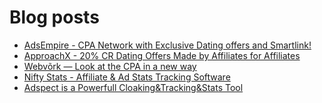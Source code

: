 # Blog posts
<!-- BLOG-POST-LIST:START -->
- [AdsEmpire - CPA Network with Exclusive Dating offers and Smartlink!](https://afflift.com/f/threads/adsempire-cpa-network-with-exclusive-dating-offers-and-smartlink.6820/)
- [ApproachX - 20% CR Dating Offers Made by Affiliates for Affiliates](https://afflift.com/f/threads/approachx-20-cr-dating-offers-made-by-affiliates-for-affiliates.9381/)
- [Webvõrk — Look at the CPA in a new way](https://afflift.com/f/threads/webv%C3%B5rk-%E2%80%94-look-at-the-cpa-in-a-new-way.2820/)
- [Nifty Stats - Affiliate &amp; Ad Stats Tracking Software](https://afflift.com/f/threads/nifty-stats-affiliate-ad-stats-tracking-software.7778/)
- [Adspect is a Powerfull Cloaking&amp;Tracking&amp;Stats Tool](https://afflift.com/f/threads/adspect-is-a-powerfull-cloaking-tracking-stats-tool.10658/)
<!-- BLOG-POST-LIST:END -->
